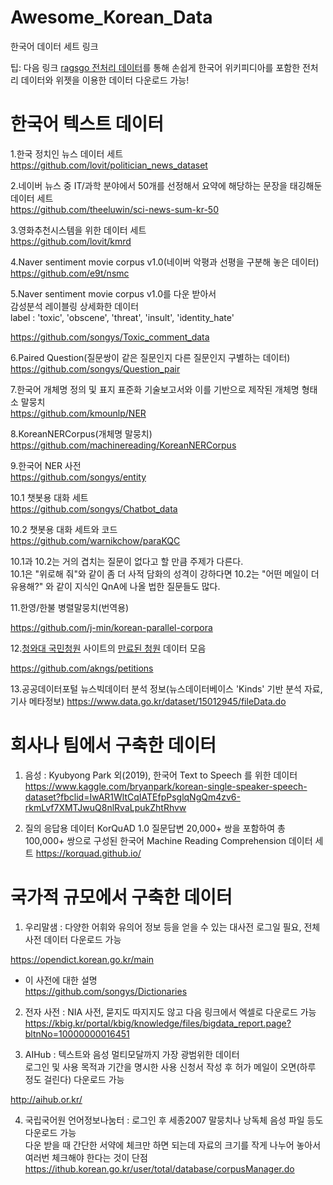 # Awesome_Korean_Data
한국어 데이터 세트 링크

팁: 다음 링크 [ragsgo 전처리 데이터](https://ratsgo.github.io/embedding/preprocess.html)를 통해 손쉽게 한국어 위키피디아를 포함한 전처리 데이터와 위젯을 이용한 데이터 다운로드 가능!


# 한국어 텍스트 데이터       


1.한국 정치인 뉴스 데이터 세트                         
https://github.com/lovit/politician_news_dataset

2.네이버 뉴스 중 IT/과학 분야에서 50개를 선정해서 요약에 해당하는 문장을 태깅해둔 데이터 세트                         
https://github.com/theeluwin/sci-news-sum-kr-50


3.영화추천시스템을 위한 데이터 세트                 
https://github.com/lovit/kmrd                      


4.Naver sentiment movie corpus v1.0(네이버 악평과 선평을 구분해 놓은 데이터)                     
https://github.com/e9t/nsmc


5.Naver sentiment movie corpus v1.0를 다운 받아서       
감성분석 레이블링 상세화한 데이터                  
label : 'toxic', 'obscene', 'threat', 'insult', 'identity_hate'                   

https://github.com/songys/Toxic_comment_data


6.Paired Question(질문쌍이 같은 질문인지 다른 질문인지 구별하는 데이터)                                      
https://github.com/songys/Question_pair


7.한국어 개체명 정의 및 표지 표준화 기술보고서와 이를 기반으로 제작된 개체명 형태소 말뭉치                              
https://github.com/kmounlp/NER


8.KoreanNERCorpus(개체명 말뭉치)             
https://github.com/machinereading/KoreanNERCorpus


9.한국어 NER 사전       
https://github.com/songys/entity


10.1 챗봇용 대화 세트                          
https://github.com/songys/Chatbot_data


10.2 챗봇용 대화 세트와 코드          
https://github.com/warnikchow/paraKQC          

10.1과 10.2는 거의 겹치는 질문이 없다고 할 만큼 주제가 다른다.  
10.1은 "위로해 줘"와 같이 좀 더 사적 담화의 성격이 강하다면 10.2는 "어떤 메일이 더 유용해?" 와 같이 지식인 QnA에 나올 법한 질문들도 많다.


11.한영/한불 병렬말뭉치(번역용)                        

https://github.com/j-min/korean-parallel-corpora

12.[청와대 국민청원](https://www1.president.go.kr/petitions) 사이트의 [만료된 청원](https://www1.president.go.kr/petitions?only=finished) 데이터 모음

https://github.com/akngs/petitions

13.공공데이터포털 뉴스빅데이터 분석 정보(뉴스데이터베이스 'Kinds' 기반 분석 자료, 기사 메타정보)
https://www.data.go.kr/dataset/15012945/fileData.do



# 회사나 팀에서 구축한 데이터

1. 음성 : Kyubyong Park 외(2019), 한국어 Text to Speech 를 위한 데이터 
https://www.kaggle.com/bryanpark/korean-single-speaker-speech-dataset?fbclid=IwAR1WltCqIATEfpPsglqNgQm4zv6-rkmLvf7XMTJwuQ8nlRvaLpukZhtRhvw


2. 질의 응답용 데이터 KorQuAD 1.0 질문답변 20,000+ 쌍을 포함하여 총 100,000+ 쌍으로 구성된 한국어 Machine Reading Comprehension 데이터 세트
https://korquad.github.io/


# 국가적 규모에서 구축한 데이터          
1. 우리말샘 : 다양한 어휘와 유의어 정보 등을 얻을 수 있는 대사전 
    로그일 필요, 전체 사전 데이터 다운로드 가능             
    
https://opendict.korean.go.kr/main    
  
- 이 사전에 대한 설명     
https://github.com/songys/Dictionaries      

2. 전자 사전 : NIA 사전, 묻지도 따지지도 않고 다음 링크에서 엑셀로 다운로드 가능                     
https://kbig.kr/portal/kbig/knowledge/files/bigdata_report.page?bltnNo=10000000016451                


3. AIHub : 텍스트와 음성 멀티모달까지 가장 광범위한 데이터                 
로그인 및 사용 목적과 기간을 명시한 사용 신청서 작성 후 허가 메일이 오면(하루 정도 걸린다) 다운로드 가능            

http://aihub.or.kr/                

4. 국립국어원 언어정보나눔터 : 로그인 후 세종2007 말뭉치나 낭독체 음성 파일 등도 다운로드 가능      
다운 받을 때 간단한 서약에 체크만 하면 되는데 자료의 크기를 작게 나누어 놓아서 여러번 체크해야 한다는 것이 단점                    
https://ithub.korean.go.kr/user/total/database/corpusManager.do       







